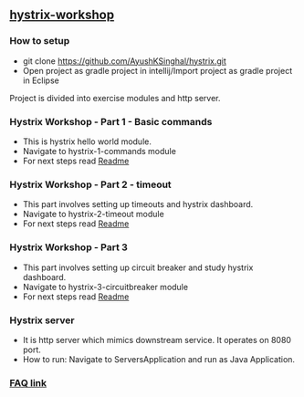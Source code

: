 ## [hystrix-workshop](https://github.com/Netflix/Hystrix/blob/master/README.md)

### How to setup
* git clone https://github.com/AyushKSinghal/hystrix.git
* Open project as gradle project in intellij/Import project as gradle project in Eclipse

Project is divided into exercise modules and http server. 

### Hystrix Workshop - Part 1 - Basic commands
* This is hystrix hello world module.
* Navigate to hystrix-1-commands module
* For next steps read [Readme](https://github.com/AyushKSinghal/hystrix.git/blob/master/hystrix-1-commands/README.md)

### Hystrix Workshop - Part 2 - timeout
* This part involves setting up timeouts and hystrix dashboard. 
* Navigate to hystrix-2-timeout module
* For next steps read [Readme](https://github.com/AyushKSinghal/hystrix.git/blob/master/hystrix-2-timeouts/README.md)

### Hystrix Workshop - Part 3
* This part involves setting up circuit breaker and study hystrix dashboard. 
* Navigate to hystrix-3-circuitbreaker module
* For next steps read [Readme](https://github.com/AyushKSinghal/hystrix.git/blob/master/hystrix-3-circuitbreaker/README.md)

### Hystrix server
* It is http server which mimics downstream service. It operates on 8080 port. 
* How to run: Navigate to ServersApplication and run as Java Application.

### [FAQ link](FAQ.md)
